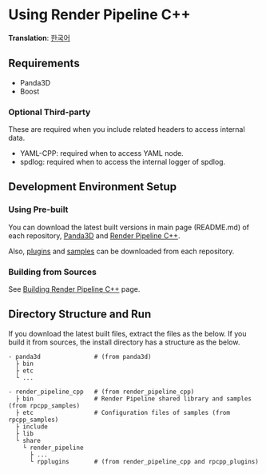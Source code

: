 # Using Render Pipeline C++
**Translation**: [한국어](ko_kr/using_rpcpp.md)

## Requirements
- Panda3D
- Boost

### Optional Third-party
These are required when you include related headers to access internal data.

- YAML-CPP: required when to access YAML node.
- spdlog: required when to access the internal logger of spdlog.



## Development Environment Setup
### Using Pre-built
You can download the latest built versions in main page (README.md) of each repository,
[Panda3D](https://github.com/bluekyu/panda3d) and [Render Pipeline C++](https://github.com/bluekyu/render_pipeline_cpp).

Also, [plugins](https://github.com/bluekyu/rpcpp_plugins) and [samples](https://github.com/bluekyu/rpcpp_samples) can be
downloaded from each repository.

### Building from Sources
See [Building Render Pipeline C++](build_rpcpp.md) page.



## Directory Structure and Run
If you download the latest built files, extract the files as the below.
If you build it from sources, the install directory has a structure as the below.

```
- panda3d               # (from panda3d)
  ├ bin
  ├ etc
  └ ...

- render_pipeline_cpp   # (from render_pipeline_cpp)
  ├ bin                 # Render Pipeline shared library and samples (from rpcpp_samples)
  ├ etc                 # Configuration files of samples (from rpcpp_samples)
  ├ include
  ├ lib
  └ share
    └ render_pipeline
      ├ ...
      └ rpplugins       # (from render_pipeline_cpp and rpcpp_plugins)
```
